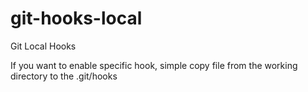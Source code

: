 # git-hooks-local
Git Local Hooks

If you want to enable specific hook, simple copy file from the working directory to the .git/hooks
